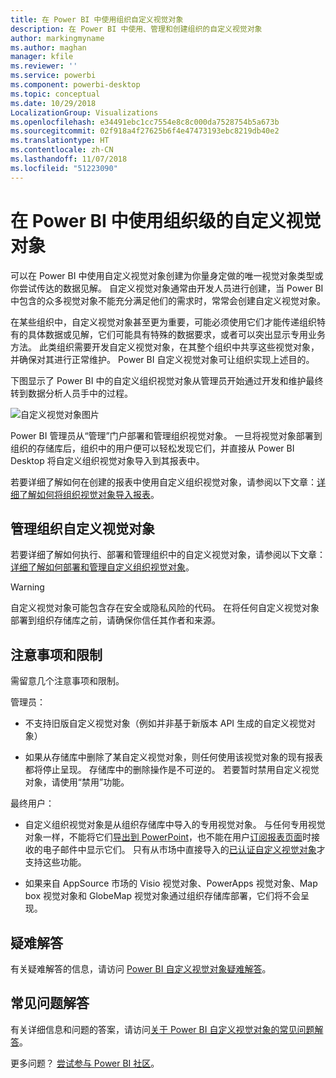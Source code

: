 ```yaml
---
title: 在 Power BI 中使用组织自定义视觉对象
description: 在 Power BI 中使用、管理和创建组织的自定义视觉对象
author: markingmyname
ms.author: maghan
manager: kfile
ms.reviewer: ''
ms.service: powerbi
ms.component: powerbi-desktop
ms.topic: conceptual
ms.date: 10/29/2018
LocalizationGroup: Visualizations
ms.openlocfilehash: e34491ebc1cc7554e8c8c000da7528754b5a673b
ms.sourcegitcommit: 02f918a4f27625b6f4e47473193ebc8219db40e2
ms.translationtype: HT
ms.contentlocale: zh-CN
ms.lasthandoff: 11/07/2018
ms.locfileid: "51223090"
---
```

# <a name="use-organizational-custom-visuals-in-power-bi"></a>在 Power BI 中使用组织级的自定义视觉对象

可以在 Power BI 中使用自定义视觉对象创建为你量身定做的唯一视觉对象类型或你尝试传达的数据见解。 自定义视觉对象通常由开发人员进行创建，当 Power BI 中包含的众多视觉对象不能充分满足他们的需求时，常常会创建自定义视觉对象。 

在某些组织中，自定义视觉对象甚至更为重要，可能必须使用它们才能传递组织特有的具体数据或见解，它们可能具有特殊的数据要求，或者可以突出显示专用业务方法。 此类组织需要开发自定义视觉对象，在其整个组织中共享这些视觉对象，并确保对其进行正常维护。 Power BI 自定义视觉对象可让组织实现上述目的。

下图显示了 Power BI 中的自定义组织视觉对象从管理员开始通过开发和维护最终转到数据分析人员手中的过程。

![自定义视觉对象图片](media/power-bi-custom-visuals-organizational/custom-visual-org-01.jpg)

Power BI 管理员从“管理”门户部署和管理组织视觉对象。 一旦将视觉对象部署到组织的存储库后，组织中的用户便可以轻松发现它们，并直接从 Power BI Desktop 将自定义组织视觉对象导入到其报表中。

若要详细了解如何在创建的报表中使用自定义组织视觉对象，请参阅以下文章：[详细了解如何将组织视觉对象导入报表](power-bi-custom-visuals.md)。

## <a name="administer-organizational-custom-visuals"></a>管理组织自定义视觉对象

若要详细了解如何执行、部署和管理组织中的自定义视觉对象，请参阅以下文章：[详细了解如何部署和管理自定义组织视觉对象](https://go.microsoft.com/fwlink/?linkid=866790)。

> [!WARNING]
> 自定义视觉对象可能包含存在安全或隐私风险的代码。 在将任何自定义视觉对象部署到组织存储库之前，请确保你信任其作者和来源。

## <a name="considerations-and-limitations"></a>注意事项和限制

需留意几个注意事项和限制。

管理员：

* 不支持旧版自定义视觉对象（例如并非基于新版本 API 生成的自定义视觉对象）

* 如果从存储库中删除了某自定义视觉对象，则任何使用该视觉对象的现有报表都将停止呈现。 存储库中的删除操作是不可逆的。 若要暂时禁用自定义视觉对象，请使用“禁用”功能。

最终用户：

* 自定义组织视觉对象是从组织存储库中导入的专用视觉对象。 与任何专用视觉对象一样，不能将它们[导出到 PowerPoint](https://docs.microsoft.com/power-bi/consumer/end-user-powerpoint)，也不能在用户[订阅报表页面](https://docs.microsoft.com/power-bi/consumer/end-user-subscribe)时接收的电子邮件中显示它们。 只有从市场中直接导入的[已认证自定义视觉对象](https://docs.microsoft.com/power-bi/power-bi-custom-visuals-certified)才支持这些功能。

* 如果来自 AppSource 市场的 Visio 视觉对象、PowerApps 视觉对象、Map box 视觉对象和 GlobeMap 视觉对象通过组织存储库部署，它们将不会呈现。

## <a name="troubleshoot"></a>疑难解答

有关疑难解答的信息，请访问 [Power BI 自定义视觉对象疑难解答](power-bi-custom-visuals-troubleshoot.md)。

## <a name="faq"></a>常见问题解答

有关详细信息和问题的答案，请访问[关于 Power BI 自定义视觉对象的常见问题解答](power-bi-custom-visuals-faq.md#organizational-custom-visuals)。

更多问题？ [尝试参与 Power BI 社区](http://community.powerbi.com/)。
